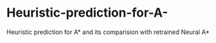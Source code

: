 # Heuristic-prediction-for-A-
Heuristic prediction for A* and its comparision with retrained Neural A*
